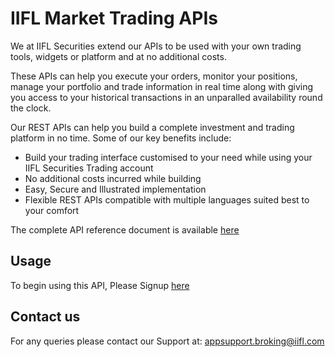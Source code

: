 # IIFL Market Trading APIs

We at IIFL Securities extend our APIs to be used with your own trading tools, widgets or platform and at no additional costs.

These APIs can help you execute your orders, monitor your positions, manage your portfolio and trade information in real time along with giving you access to your historical transactions in an unparalled availability round the clock.

Our REST APIs can help you build a complete investment and trading platform in no time. Some of our key benefits include:

 - Build your trading interface customised to your need while using your IIFL Securities Trading account
 - No additional costs incurred while building
 - Easy, Secure and Illustrated implementation
 - Flexible REST APIs compatible with multiple languages suited best to your comfort
 
 
The complete API reference document is available [here](https://api.iiflsecurities.com/)


## Usage

To begin using this API, Please Signup [here](https://eaccount.indiainfoline.com/)


## Contact us

For any queries please contact our Support at: appsupport.broking@iifl.com